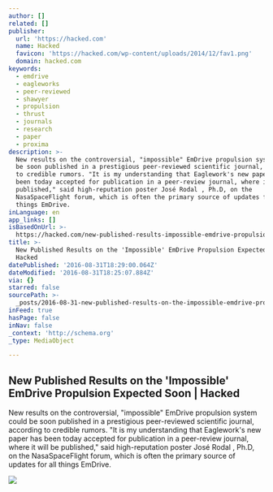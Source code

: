 ```yaml
---
author: []
related: []
publisher:
  url: 'https://hacked.com'
  name: Hacked
  favicon: 'https://hacked.com/wp-content/uploads/2014/12/fav1.png'
  domain: hacked.com
keywords:
  - emdrive
  - eagleworks
  - peer-reviewed
  - shawyer
  - propulsion
  - thrust
  - journals
  - research
  - paper
  - proxima
description: >-
  New results on the controversial, "impossible" EmDrive propulsion system could
  be soon published in a prestigious peer-reviewed scientific journal, according
  to credible rumors. "It is my understanding that Eaglework's new paper has
  been today accepted for publication in a peer-review journal, where it will be
  published," said high-reputation poster José Rodal , Ph.D, on the
  NasaSpaceFlight forum, which is often the primary source of updates for all
  things EmDrive.
inLanguage: en
app_links: []
isBasedOnUrl: >-
  https://hacked.com/new-published-results-impossible-emdrive-propulsion-expected-soon/
title: >-
  New Published Results on the 'Impossible' EmDrive Propulsion Expected Soon |
  Hacked
datePublished: '2016-08-31T18:29:00.064Z'
dateModified: '2016-08-31T18:25:07.884Z'
via: {}
starred: false
sourcePath: >-
  _posts/2016-08-31-new-published-results-on-the-impossible-emdrive-propulsion.md
inFeed: true
hasPage: false
inNav: false
_context: 'http://schema.org'
_type: MediaObject

---
```

<article style=""><h1>New Published Results on the 'Impossible' EmDrive Propulsion Expected Soon | Hacked</h1><p>New results on the controversial, "impossible" EmDrive propulsion system could be soon published in a prestigious peer-reviewed scientific journal, according to credible rumors. "It is my understanding that Eaglework's new paper has been today accepted for publication in a peer-review journal, where it will be published," said high-reputation poster José Rodal , Ph.D, on the NasaSpaceFlight forum, which is often the primary source of updates for all things EmDrive.</p><img src="https://hacked.com/wp-content/uploads/2015/08/Thruster.jpg" /></article>